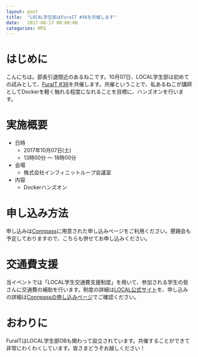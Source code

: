 ```yaml
---
layout: post
title:  "LOCAL学生部はFuraIT #36を共催します"
date:   2017-08-17 00:00:00
categories: MTG
---
```


# はじめに
こんにちは。部長引退間近のあるねこです。10月07日、LOCAL学生部は初めての試みとして、[FuraIT #36](https://furait.connpass.com/event/64481/)を共催します。共催ということで、私あるねこが講師としてDockerを軽く触れる程度になれることを目標に、ハンズオンを行います。

# 実施概要
- 日時
    - 2017年10月07日(土)
    - 13時00分 〜 18時00分
- 会場
    - 株式会社インフィニットループ会議室
- 内容
    - Dockerハンズオン

# 申し込み方法
申し込みは[Connpass](https://furait.connpass.com/event/64481/)に用意された申し込みページをご利用ください。懇親会も予定しておりますので、こちらも併せてお申し込みください。

# 交通費支援
当イベントでは「LOCAL学生交通費支援制度」を用いて、参加される学生の皆さんに交通費の補助を行います。制度の詳細は[LOCAL公式サイト](http://www.local.or.jp/about/students-transportation-expenses-support)を、申し込みの詳細は[Connpassの申し込みページ](https://furait.connpass.com/event/64481/)でご確認ください。

# おわりに
FuraITはLOCAL学生部OBも関わって設立されています。共催することができて非常にわくわくしています。皆さまどうぞお越しください！